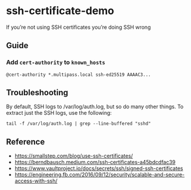 # ssh-certificate-demo

If you’re not using SSH certificates you’re doing SSH wrong

## Guide

### Add `cert-authority` to `known_hosts`

```
@cert-authority *.multipass.local ssh-ed25519 AAAAC3...
```

## Troubleshooting

By default, SSH logs to /var/log/auth.log, but so do many other things. To extract just the SSH logs, use the following:

```
tail -f /var/log/auth.log | grep --line-buffered "sshd"
```

## Reference

- https://smallstep.com/blog/use-ssh-certificates/
- https://berndbausch.medium.com/ssh-certificates-a45bdcdfac39
- https://www.vaultproject.io/docs/secrets/ssh/signed-ssh-certificates
- https://engineering.fb.com/2016/09/12/security/scalable-and-secure-access-with-ssh/
